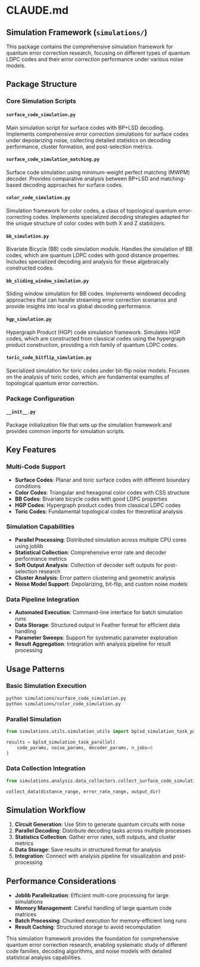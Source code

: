 # CLAUDE.md

## Simulation Framework (`simulations/`)

This package contains the comprehensive simulation framework for quantum error correction research, focusing on different types of quantum LDPC codes and their error correction performance under various noise models.

## Package Structure

### Core Simulation Scripts

#### `surface_code_simulation.py`
Main simulation script for surface codes with BP+LSD decoding. Implements comprehensive error correction simulations for surface codes under depolarizing noise, collecting detailed statistics on decoding performance, cluster formation, and post-selection metrics.

#### `surface_code_simulation_matching.py`
Surface code simulation using minimum-weight perfect matching (MWPM) decoder. Provides comparative analysis between BP+LSD and matching-based decoding approaches for surface codes.

#### `color_code_simulation.py`
Simulation framework for color codes, a class of topological quantum error-correcting codes. Implements specialized decoding strategies adapted for the unique structure of color codes with both X and Z stabilizers.

#### `bb_simulation.py`
Bivariate Bicycle (BB) code simulation module. Handles the simulation of BB codes, which are quantum LDPC codes with good distance properties. Includes specialized decoding and analysis for these algebraically constructed codes.

#### `bb_sliding_window_simulation.py`
Sliding window simulation for BB codes. Implements windowed decoding approaches that can handle streaming error correction scenarios and provide insights into local vs global decoding performance.

#### `hgp_simulation.py`
Hypergraph Product (HGP) code simulation framework. Simulates HGP codes, which are constructed from classical codes using the hypergraph product construction, providing a rich family of quantum LDPC codes.

#### `toric_code_bitflip_simulation.py`
Specialized simulation for toric codes under bit-flip noise models. Focuses on the analysis of toric codes, which are fundamental examples of topological quantum error correction.

### Package Configuration

#### `__init__.py`
Package initialization file that sets up the simulation framework and provides common imports for simulation scripts.

## Key Features

### Multi-Code Support
- **Surface Codes**: Planar and toric surface codes with different boundary conditions
- **Color Codes**: Triangular and hexagonal color codes with CSS structure
- **BB Codes**: Bivariate bicycle codes with good LDPC properties
- **HGP Codes**: Hypergraph product codes from classical LDPC codes
- **Toric Codes**: Fundamental topological codes for theoretical analysis

### Simulation Capabilities
- **Parallel Processing**: Distributed simulation across multiple CPU cores using joblib
- **Statistical Collection**: Comprehensive error rate and decoder performance metrics
- **Soft Output Analysis**: Collection of decoder soft outputs for post-selection research
- **Cluster Analysis**: Error pattern clustering and geometric analysis
- **Noise Model Support**: Depolarizing, bit-flip, and custom noise models

### Data Pipeline Integration
- **Automated Execution**: Command-line interface for batch simulation runs
- **Data Storage**: Structured output in Feather format for efficient data handling
- **Parameter Sweeps**: Support for systematic parameter exploration
- **Result Aggregation**: Integration with analysis pipeline for result processing

## Usage Patterns

### Basic Simulation Execution
```bash
python simulations/surface_code_simulation.py
python simulations/color_code_simulation.py
```

### Parallel Simulation
```python
from simulations.utils.simulation_utils import bplsd_simulation_task_parallel

results = bplsd_simulation_task_parallel(
    code_params, noise_params, decoder_params, n_jobs=8
)
```

### Data Collection Integration
```python
from simulations.analysis.data_collectors.collect_surface_code_simulation_data import collect_data

collect_data(distance_range, error_rate_range, output_dir)
```

## Simulation Workflow

1. **Circuit Generation**: Use Stim to generate quantum circuits with noise
2. **Parallel Decoding**: Distribute decoding tasks across multiple processes
3. **Statistics Collection**: Gather error rates, soft outputs, and cluster metrics
4. **Data Storage**: Save results in structured format for analysis
5. **Integration**: Connect with analysis pipeline for visualization and post-processing

## Performance Considerations

- **Joblib Parallelization**: Efficient multi-core processing for large simulations
- **Memory Management**: Careful handling of large quantum code matrices
- **Batch Processing**: Chunked execution for memory-efficient long runs
- **Result Caching**: Structured storage to avoid recomputation

This simulation framework provides the foundation for comprehensive quantum error correction research, enabling systematic study of different code families, decoding algorithms, and noise models with detailed statistical analysis capabilities.